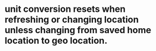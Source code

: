# unit conversion resets when refreshing or changing location unless changing from saved home location to geo location.